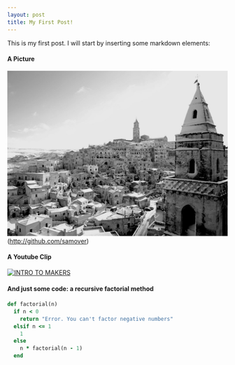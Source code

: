 ```yaml
---
layout: post
title: My First Post!
---
```


This is my first post. I will start by inserting some markdown elements:
#### A Picture
![Some Picture](images/matera.jpg)
(http://github.com/samover)

#### A Youtube Clip
[![INTRO TO MAKERS](http://img.youtube.com/vi/-g3T8fbeR9g/0.jpg)](http://www.youtube.com/watch?v=-g3T8fbeR9g)

#### And just some code: a recursive factorial method
```ruby
def factorial(n)
  if n < 0
    return "Error. You can't factor negative numbers"
  elsif n <= 1
    1
  else
    n * factorial(n - 1)
  end
```


